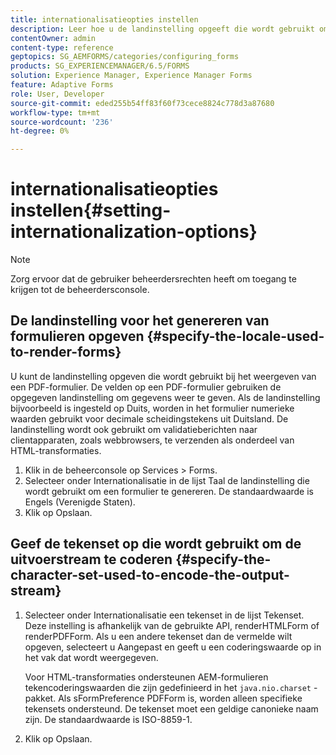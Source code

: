 ```yaml
---
title: internationalisatieopties instellen
description: Leer hoe u de landinstelling opgeeft die wordt gebruikt om formulieren te genereren en hoe u de tekenset opgeeft die wordt gebruikt om de uitvoerstream te coderen.
contentOwner: admin
content-type: reference
geptopics: SG_AEMFORMS/categories/configuring_forms
products: SG_EXPERIENCEMANAGER/6.5/FORMS
solution: Experience Manager, Experience Manager Forms
feature: Adaptive Forms
role: User, Developer
source-git-commit: eded255b54ff83f60f73cece8824c778d3a87680
workflow-type: tm+mt
source-wordcount: '236'
ht-degree: 0%

---
```


# internationalisatieopties instellen{#setting-internationalization-options}

>[!NOTE]
> 
> Zorg ervoor dat de gebruiker beheerdersrechten heeft om toegang te krijgen tot de beheerdersconsole.

## De landinstelling voor het genereren van formulieren opgeven {#specify-the-locale-used-to-render-forms}

U kunt de landinstelling opgeven die wordt gebruikt bij het weergeven van een PDF-formulier. De velden op een PDF-formulier gebruiken de opgegeven landinstelling om gegevens weer te geven. Als de landinstelling bijvoorbeeld is ingesteld op Duits, worden in het formulier numerieke waarden gebruikt voor decimale scheidingstekens uit Duitsland. De landinstelling wordt ook gebruikt om validatieberichten naar clientapparaten, zoals webbrowsers, te verzenden als onderdeel van HTML-transformaties.

1. Klik in de beheerconsole op Services > Forms.
1. Selecteer onder Internationalisatie in de lijst Taal de landinstelling die wordt gebruikt om een formulier te genereren. De standaardwaarde is Engels (Verenigde Staten).
1. Klik op Opslaan.

## Geef de tekenset op die wordt gebruikt om de uitvoerstream te coderen {#specify-the-character-set-used-to-encode-the-output-stream}

1. Selecteer onder Internationalisatie een tekenset in de lijst Tekenset. Deze instelling is afhankelijk van de gebruikte API, renderHTMLForm of renderPDFForm. Als u een andere tekenset dan de vermelde wilt opgeven, selecteert u Aangepast en geeft u een coderingswaarde op in het vak dat wordt weergegeven.

   Voor HTML-transformaties ondersteunen AEM-formulieren tekencoderingswaarden die zijn gedefinieerd in het `java.nio.charset` -pakket. Als sFormPreference PDFForm is, worden alleen specifieke tekensets ondersteund. De tekenset moet een geldige canonieke naam zijn. De standaardwaarde is ISO-8859-1.

1. Klik op Opslaan.
